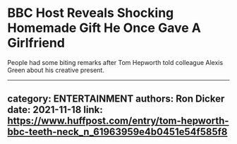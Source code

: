 # BBC Host Reveals Shocking Homemade Gift He Once Gave A Girlfriend

People had some biting remarks after Tom Hepworth told colleague Alexis Green about his creative present.

---
category: ENTERTAINMENT
authors: Ron Dicker
date: 2021-11-18
link: https://www.huffpost.com/entry/tom-hepworth-bbc-teeth-neck_n_61963959e4b0451e54f585f8
---

